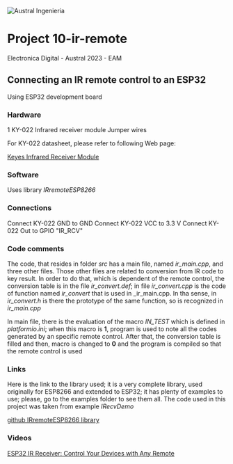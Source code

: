 

![Austral Ingenieria](https://encrypted-tbn0.gstatic.com/images?q=tbn%3AANd9GcQooGo7vQn4t9-6Bt46qZF-UY4_QFpYOeh7kVWzwpr_lbLr5wka)


#   Project 10-ir-remote

  Electronica Digital - Austral 2023 - EAM

##  Connecting an IR remote control to an ESP32

  Using ESP32 development board

### Hardware

  1 KY-022 Infrared receiver module
  Jumper wires

 For KY-022 datasheet, please refer to following Web page:

 [Keyes Infrared Receiver Module](http://eprints.polsri.ac.id/4641/12/Keyes%20-%20Infrared%20Receiver%20Module%20.pdf)

### Software

  Uses library _IRremoteESP8266_

###  Connections

  Connect KY-022 GND to GND
  Connect KY-022 VCC to 3.3 V
  Connect KY-022 Out to GPIO "IR_RCV"

###  Code comments

  The code, that resides in folder _src_ has a main file, named _ir_main.cpp_, and three other files.
  Those other files are related to conversion from IR code to key result. 
  In order to do that, which is dependent of the remote control, the conversion table is in the file _ir_convert.def_; in file _ir_convert.cpp_ is the code of function named _ir_convert_ that is used in _ir_main.cpp. In tha sense, in _ir_convert.h_ is there the prototype of the same function, so is recognized in _ir_main.cpp_

  In main file, there is the evaluation of the macro _IN_TEST_ which is defined in _platformio.ini_; when this macro is **1**, program is used to note all the codes generated by an specific remote control.
  After that, the conversion table is filled and then, macro is changed to **0** and  the program is compiled so that the remote control is used
    

###  Links

  Here is the link to the library used; it is a very complete library, used originally for ESP8266 and extended to ESP32; it has plenty of examples to use; please, go to the examples folder to see them all. The code used in this project was taken from example _IRecvDemo_

 [github IRremoteESP8266 library](https://github.com/crankyoldgit/IRremoteESP8266)

### Videos

 [ESP32 IR Receiver: Control Your Devices with Any Remote](https://www.youtube.com/watch?v=cO1zmqijjkA)

